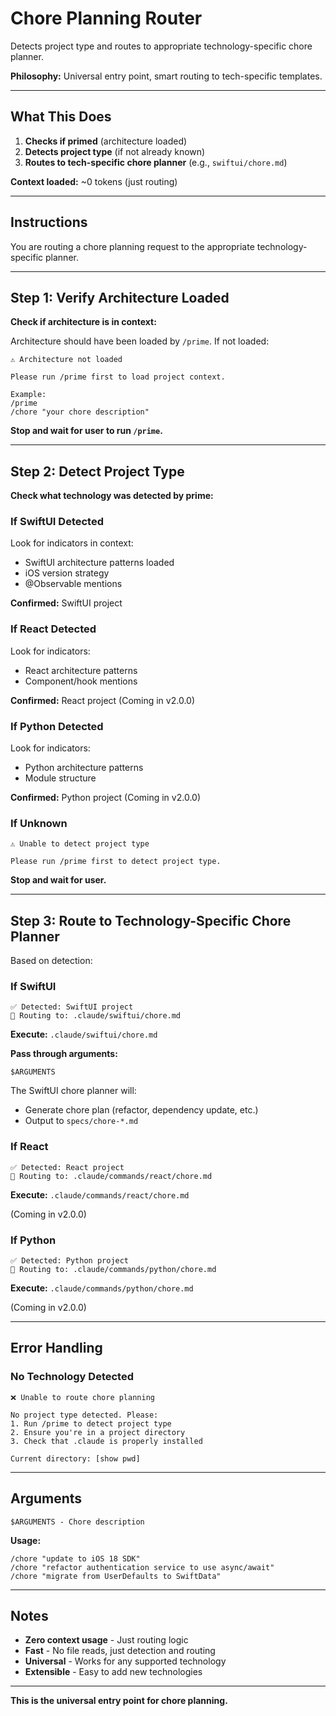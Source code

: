 # Chore Planning Router

Detects project type and routes to appropriate technology-specific chore planner.

**Philosophy:** Universal entry point, smart routing to tech-specific templates.

---

## What This Does

1. **Checks if primed** (architecture loaded)
2. **Detects project type** (if not already known)
3. **Routes to tech-specific chore planner** (e.g., `swiftui/chore.md`)

**Context loaded:** ~0 tokens (just routing)

---

## Instructions

You are routing a chore planning request to the appropriate technology-specific planner.

---

## Step 1: Verify Architecture Loaded

**Check if architecture is in context:**

Architecture should have been loaded by `/prime`. If not loaded:
```
⚠️ Architecture not loaded

Please run /prime first to load project context.

Example:
/prime
/chore "your chore description"
```

**Stop and wait for user to run `/prime`.**

---

## Step 2: Detect Project Type

**Check what technology was detected by prime:**

### If SwiftUI Detected

Look for indicators in context:
- SwiftUI architecture patterns loaded
- iOS version strategy
- @Observable mentions

**Confirmed:** SwiftUI project

### If React Detected

Look for indicators:
- React architecture patterns
- Component/hook mentions

**Confirmed:** React project (Coming in v2.0.0)

### If Python Detected

Look for indicators:
- Python architecture patterns
- Module structure

**Confirmed:** Python project (Coming in v2.0.0)

### If Unknown
```
⚠️ Unable to detect project type

Please run /prime first to detect project type.
```

**Stop and wait for user.**

---

## Step 3: Route to Technology-Specific Chore Planner

Based on detection:

### If SwiftUI
```
✅ Detected: SwiftUI project
🔧 Routing to: .claude/swiftui/chore.md
```

**Execute:** `.claude/swiftui/chore.md`

**Pass through arguments:**
```
$ARGUMENTS
```

The SwiftUI chore planner will:
- Generate chore plan (refactor, dependency update, etc.)
- Output to `specs/chore-*.md`

### If React
```
✅ Detected: React project
🔧 Routing to: .claude/commands/react/chore.md
```

**Execute:** `.claude/commands/react/chore.md`

(Coming in v2.0.0)

### If Python
```
✅ Detected: Python project
🔧 Routing to: .claude/commands/python/chore.md
```

**Execute:** `.claude/commands/python/chore.md`

(Coming in v2.0.0)

---

## Error Handling

### No Technology Detected
```
❌ Unable to route chore planning

No project type detected. Please:
1. Run /prime to detect project type
2. Ensure you're in a project directory
3. Check that .claude is properly installed

Current directory: [show pwd]
```

---

## Arguments
```
$ARGUMENTS - Chore description
```

**Usage:**
```
/chore "update to iOS 18 SDK"
/chore "refactor authentication service to use async/await"
/chore "migrate from UserDefaults to SwiftData"
```

---

## Notes

- **Zero context usage** - Just routing logic
- **Fast** - No file reads, just detection and routing
- **Universal** - Works for any supported technology
- **Extensible** - Easy to add new technologies

---

**This is the universal entry point for chore planning.**